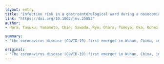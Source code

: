 ```yaml
---
layout: entry
title: "Infection risk in a gastroenterological ward during a nosocomial COVID-19 infection event"
link: "https://doi.org/10.1002/jmv.25853"
author:
- Hara, Tasuku; Yamamoto, Chie; Sawada, Ryo; Ohara, Tomoya; Oka, Kohei; Iwai, Naoto; Inada, Yutaka; Tsuji, Toshifumi; Okuda, Takashi; Komaki, Toshiyuki; Kagawa, Keizo

summary:
- "the coronavirus disease (COVID-19) first emerged in Wuhan, China, in December 2019. A case of presumably nosocomial COVID was detected in the gastroenterological ward. However, appropriate precautions against contact and droplet prevented a subsequent infection cluster. This article is protected by copyright. All rights reserved."

original:
- "The coronavirus disease (COVID-19) first emerged in Wuhan, China, in December 2019 and rapidly infected a large number of individuals, and disease clusters have spread worldwide. A case of presumably nosocomial COVID-19 was detected in the gastroenterological ward; however, appropriate precautions against contact and droplet prevented a subsequent infection cluster. This article is protected by copyright. All rights reserved."
---
```


